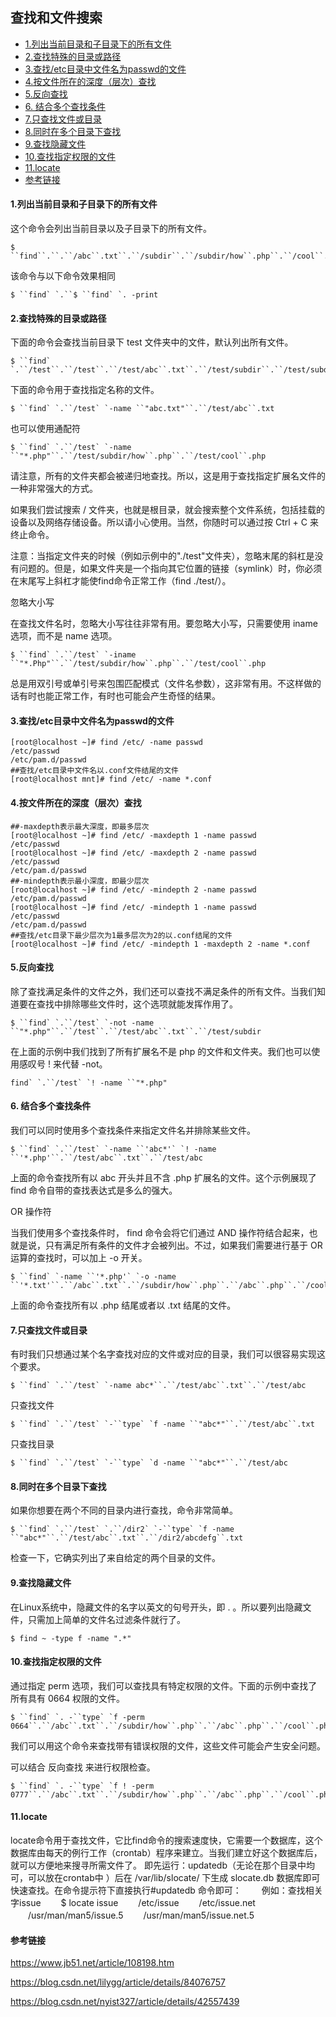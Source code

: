 ## 查找和文件搜索

* [1.列出当前目录和子目录下的所有文件](#1列出当前目录和子目录下的所有文件)
* [2.查找特殊的目录或路径](#2查找特殊的目录或路径)
* [3.查找/etc目录中文件名为passwd的文件](#3查找etc目录中文件名为passwd的文件)
* [4.按文件所在的深度（层次）查找](#4按文件所在的深度层次查找)
* [5.反向查找](#5反向查找)
* [6. 结合多个查找条件](#6-结合多个查找条件)
* [7.只查找文件或目录](#7只查找文件或目录)
* [8.同时在多个目录下查找](#8同时在多个目录下查找)
* [9.查找隐藏文件](#9查找隐藏文件)
* [10.查找指定权限的文件](#10查找指定权限的文件)
* [11.locate](#11locate)
* [参考链接](#参考链接)

####  1.列出当前目录和子目录下的所有文件

这个命令会列出当前目录以及子目录下的所有文件。

```
$ ``find``.``.``/abc``.txt``.``/subdir``.``/subdir/how``.php``.``/cool``.php
```

该命令与以下命令效果相同

```
$ ``find` `.``$ ``find` `. -print
```

#### 2.查找特殊的目录或路径

下面的命令会查找当前目录下 test 文件夹中的文件，默认列出所有文件。

```
$ ``find` `.``/test``.``/test``.``/test/abc``.txt``.``/test/subdir``.``/test/subdir/how``.php``.``/test/cool``.php
```

下面的命令用于查找指定名称的文件。

```
$ ``find` `.``/test` `-name ``"abc.txt"``.``/test/abc``.txt
```

也可以使用通配符

```
$ ``find` `.``/test` `-name ``"*.php"``.``/test/subdir/how``.php``.``/test/cool``.php
```

请注意，所有的文件夹都会被递归地查找。所以，这是用于查找指定扩展名文件的一种非常强大的方式。

如果我们尝试搜索 / 文件夹，也就是根目录，就会搜索整个文件系统，包括挂载的设备以及网络存储设备。所以请小心使用。当然，你随时可以通过按 Ctrl + C 来终止命令。

注意：当指定文件夹的时候（例如示例中的"./test"文件夹），忽略末尾的斜杠是没有问题的。但是，如果文件夹是一个指向其它位置的链接（symlink）时，你必须在末尾写上斜杠才能使find命令正常工作（find ./test/）。

忽略大小写

在查找文件名时，忽略大小写往往非常有用。要忽略大小写，只需要使用 iname 选项，而不是 name 选项。

```
$ ``find` `.``/test` `-iname ``"*.Php"``.``/test/subdir/how``.php``.``/test/cool``.php
```

总是用双引号或单引号来包围匹配模式（文件名参数），这非常有用。不这样做的话有时也能正常工作，有时也可能会产生奇怪的结果。

#### 3.查找/etc目录中文件名为passwd的文件 

```
[root@localhost ~]# find /etc/ -name passwd
/etc/passwd
/etc/pam.d/passwd
##查找/etc目录中文件名以.conf文件结尾的文件
[root@localhost mnt]# find /etc/ -name *.conf
```

#### 4.按文件所在的深度（层次）查找

```linux
##-maxdepth表示最大深度，即最多层次
[root@localhost ~]# find /etc/ -maxdepth 1 -name passwd
/etc/passwd
[root@localhost ~]# find /etc/ -maxdepth 2 -name passwd
/etc/passwd
/etc/pam.d/passwd
##-mindepth表示最小深度，即最少层次
[root@localhost ~]# find /etc/ -mindepth 2 -name passwd
/etc/pam.d/passwd
[root@localhost ~]# find /etc/ -mindepth 1 -name passwd
/etc/passwd
/etc/pam.d/passwd
##查找/etc目录下最少层次为1最多层次为2的以.conf结尾的文件
[root@localhost ~]# find /etc/ -mindepth 1 -maxdepth 2 -name *.conf

```

#### 5.反向查找

除了查找满足条件的文件之外，我们还可以查找不满足条件的所有文件。当我们知道要在查找中排除哪些文件时，这个选项就能发挥作用了。

```
$ ``find` `.``/test` `-not -name ``"*.php"``.``/test``.``/test/abc``.txt``.``/test/subdir
```

在上面的示例中我们找到了所有扩展名不是 php 的文件和文件夹。我们也可以使用感叹号 ! 来代替 -not。

```
find` `.``/test` `! -name ``"*.php"
```

#### 6. 结合多个查找条件

我们可以同时使用多个查找条件来指定文件名并排除某些文件。

```
$ ``find` `.``/test` `-name ``'abc*'` `! -name ``'*.php'``.``/test/abc``.txt``.``/test/abc
```

上面的命令查找所有以 abc 开头并且不含 .php 扩展名的文件。这个示例展现了 find 命令自带的查找表达式是多么的强大。

OR 操作符

当我们使用多个查找条件时， find 命令会将它们通过 AND 操作符结合起来，也就是说，只有满足所有条件的文件才会被列出。不过，如果我们需要进行基于 OR 运算的查找时，可以加上 -o 开关。

```
$ ``find` `-name ``'*.php'` `-o -name ``'*.txt'``.``/abc``.txt``.``/subdir/how``.php``.``/abc``.php``.``/cool``.php
```

上面的命令查找所有以 .php 结尾或者以 .txt 结尾的文件。

#### 7.只查找文件或目录

有时我们只想通过某个名字查找对应的文件或对应的目录，我们可以很容易实现这个要求。

```
$ ``find` `.``/test` `-name abc*``.``/test/abc``.txt``.``/test/abc
```

只查找文件

```
$ ``find` `.``/test` `-``type` `f -name ``"abc*"``.``/test/abc``.txt
```

只查找目录

```
$ ``find` `.``/test` `-``type` `d -name ``"abc*"``.``/test/abc
```

#### 8.同时在多个目录下查找

如果你想要在两个不同的目录内进行查找，命令非常简单。

```
$ ``find` `.``/test` `.``/dir2` `-``type` `f -name ``"abc*"``.``/test/abc``.txt``.``/dir2/abcdefg``.txt
```

检查一下，它确实列出了来自给定的两个目录的文件。

#### 9.查找隐藏文件

在Linux系统中，隐藏文件的名字以英文的句号开头，即 . 。所以要列出隐藏文件，只需加上简单的文件名过滤条件就行了。

```
$ find ~ -type f -name ".*"
```

#### 10.查找指定权限的文件

通过指定 perm 选项，我们可以查找具有特定权限的文件。下面的示例中查找了所有具有 0664 权限的文件。

```
$ ``find` `. -``type` `f -perm 0664``.``/abc``.txt``.``/subdir/how``.php``.``/abc``.php``.``/cool``.php
```

我们可以用这个命令来查找带有错误权限的文件，这些文件可能会产生安全问题。

可以结合 反向查找 来进行权限检查。

```
$ ``find` `. -``type` `f ! -perm 0777``.``/abc``.txt``.``/subdir/how``.php``.``/abc``.php``.``/cool``.php
```

#### 11.locate

locate命令用于查找文件，它比find命令的搜索速度快，它需要一个数据库，这个数据库由每天的例行工作（crontab）程序来建立。当我们建立好这个数据库后，就可以方便地来搜寻所需文件了。 
即先运行：updatedb（无论在那个目录中均可，可以放在crontab中 ）后在  /var/lib/slocate/ 下生成 slocate.db 数据库即可快速查找。在命令提示符下直接执行#updatedb 命令即可：
　　例如：查找相关字issue 
　　$ locate issue 
　　/etc/issue 
　　/etc/issue.net 
　　/usr/man/man5/issue.5 
　　/usr/man/man5/issue.net.5

#### 参考链接

https://www.jb51.net/article/108198.htm

https://blog.csdn.net/lilygg/article/details/84076757

https://blog.csdn.net/nyist327/article/details/42557439